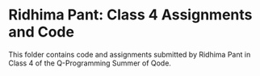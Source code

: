 # Ridhima Pant: Class 4 Assignments and Code
This folder contains code and assignments submitted by Ridhima Pant in Class 4 of the Q-Programming Summer of Qode.